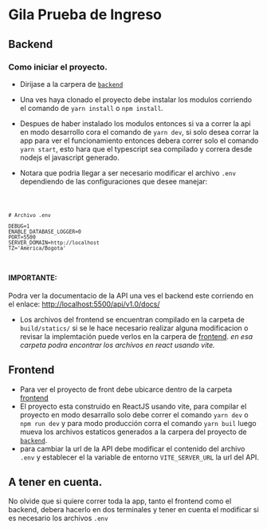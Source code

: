 # Gila Prueba de Ingreso

## Backend

### Como iniciar el proyecto.

- Dirijase a la carpera de [`backend`](backend/)

- Una ves haya clonado el proyecto debe instalar los modulos corriendo el comando de `yarn install` o `npm install`.

- Despues de haber instalado los modulos entonces si va a correr la api en modo desarrollo cora el comando de `yarn dev`, si solo desea corrar la app para ver el funcionamiento entonces debera correr solo el comando `yarn start`, esto hara que el typescript sea compilado y correra desde nodejs el javascript generado.

- Notara que podria llegar a ser necesario modificar el archivo `.env` dependiendo de las configuraciones que desee manejar:

<code>

    # Archivo .env

    DEBUG=1
    ENABLE_DATABASE_LOGGER=0
    PORT=5500
    SERVER_DOMAIN=http://localhost
    TZ='America/Bogota'

</code>

#### **IMPORTANTE:**

Podra ver la documentacio de la API una ves el backend este corriendo en el enlace: [http://localhost:5500/api/v1.0/docs/](http://localhost:5500/api/v1.0/docs/)

- Los archivos del frontend se encuentran compilado en la carpeta de `build/statics/` si se le hace necesario realizar alguna modificacion o revisar la implemtación puede verlos en la carpera de [frontend](frontend/). _en esa carpeta podra encontrar los archivos en react usando vite._

## Frontend

- Para ver el proyecto de front debe ubicarce dentro de la carpeta [frontend](frontend/)
- El proyecto esta construido en ReactJS usando vite, para compilar el proyecto en modo desarrallo solo debe correr el comando `yarn dev` o `npm run dev` y para modo producción corra el comando `yarn buil` luego mueva los archivos estaticos generados a la carpera del proyecto de [`backend`](backend/).
- para cambiar la url de la API debe modificar el contenido del archivo `.env` y establecer el la variable de entorno `VITE_SERVER_URL` la url del API.

## A tener en cuenta.

No olvide que si quiere correr toda la app, tanto el frontend como el backend, debera hacerlo en dos terminales y tener en cuenta el modificar si es necesario los archivos `.env`
